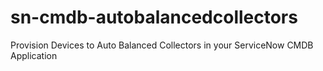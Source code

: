 # sn-cmdb-autobalancedcollectors
Provision Devices to Auto Balanced Collectors in your ServiceNow CMDB Application

